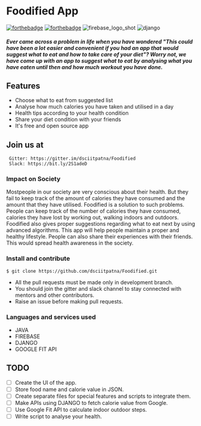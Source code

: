 # Foodified App
[![forthebadge](https://forthebadge.com/images/badges/built-for-android.svg)](http://forthebadge.com)
[![forthebadge](https://forthebadge.com/images/badges/made-with-java.svg)](http://forthebadge.com)
![firebase_logo_shot](https://user-images.githubusercontent.com/43731599/53020861-dc1daf00-347d-11e9-9de2-d7b209bf91c5.png)
![django](https://user-images.githubusercontent.com/43731599/53021010-39196500-347e-11e9-86dc-e32b7a0f7eda.png)



##### Ever came across a problem in life when you have wondered "This could have been a lot easier and convenient if you had an app that would suggest what to eat and how to take care of your diet"? Worry not, we have come up with an app to suggest what to eat by analysing what you have eaten until then and how much workout you have done.

## Features
* Choose what to eat from suggested list
* Analyse how much calories you have taken and utilised in a day
* Health tips according to your health condition
* Share your diet condition with your friends
* It's free and open source app

## Join us at
```
 Gitter: https://gitter.im/dsciitpatna/Foodified
 Slack: https://bit.ly/2S1adeD
```
### Impact on Society
Mostpeople in our society are very conscious about their health. But they fail to keep track of the amount of calories they have consumed and the amount that they have utilised. Foodified is a solution to such problems. People can keep track of the number of calories they have consumed, calories they have lost by working out, walking indoors and outdoors. Foodified also gives proper suggestions regarding what to eat next by using advanced algorithms. This app will help people maintain a proper and healthy lifestyle. People can also share their experiences with their friends. This would spread health awareness in the society.
### Install and contribute
```Open git bash on Windows or Terminal in Linux and enter the following: 
$ git clone https://github.com/dsciitpatna/Foodified.git
```

* All the pull requests must be made only in development branch.
* You should join the gitter and slack channel to stay connected with mentors and other contributors.
* Raise an issue before making pull requests.

### Languages and services used
* JAVA
* FIREBASE
* DJANGO
* GOOGLE FIT API

## TODO
- [ ] Create the UI of the app.
- [ ] Store food name and calorie value in JSON.
- [ ] Create separate files for special features and scripts to integrate them.
- [ ] Make APIs using DJANGO to fetch calorie value from Google.
- [ ] Use Google Fit API to calculate indoor outdoor steps.
- [ ] Write script to analyse your health.
